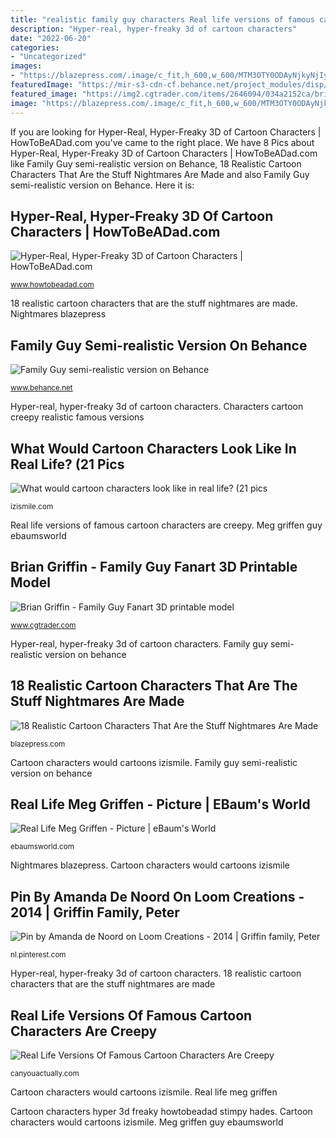 ```yaml
---
title: "realistic family guy characters Real life versions of famous cartoon characters are creepy"
description: "Hyper-real, hyper-freaky 3d of cartoon characters"
date: "2022-06-20"
categories:
- "Uncategorized"
images:
- "https://blazepress.com/.image/c_fit,h_600,w_600/MTM3OTY0ODAyNjkyNjIyMTg3/realistic-cartoon-characters-16jpg.jpg"
featuredImage: "https://mir-s3-cdn-cf.behance.net/project_modules/disp/7f0c731964761.560113c0bc4c8.jpg"
featured_image: "https://img2.cgtrader.com/items/2646094/034a2152ca/brian-griffin-family-guy-fanart-3d-model-obj-stl-ztl.jpg"
image: "https://blazepress.com/.image/c_fit,h_600,w_600/MTM3OTY0ODAyNjkyNjIyMTg3/realistic-cartoon-characters-16jpg.jpg"
---
```


If you are looking for Hyper-Real, Hyper-Freaky 3D of Cartoon Characters | HowToBeADad.com you've came to the right place. We have 8 Pics about Hyper-Real, Hyper-Freaky 3D of Cartoon Characters | HowToBeADad.com like Family Guy semi-realistic version on Behance, 18 Realistic Cartoon Characters That Are the Stuff Nightmares Are Made and also Family Guy semi-realistic version on Behance. Here it is:

## Hyper-Real, Hyper-Freaky 3D Of Cartoon Characters | HowToBeADad.com

![Hyper-Real, Hyper-Freaky 3D of Cartoon Characters | HowToBeADad.com](https://www.howtobeadad.com/wp-content/uploads/2017/08/stimpy3d.jpg "Hyper-real, hyper-freaky 3d of cartoon characters")

<small>www.howtobeadad.com</small>

18 realistic cartoon characters that are the stuff nightmares are made. Nightmares blazepress

## Family Guy Semi-realistic Version On Behance

![Family Guy semi-realistic version on Behance](https://mir-s3-cdn-cf.behance.net/project_modules/disp/7f0c731964761.560113c0bc4c8.jpg "Nightmares blazepress")

<small>www.behance.net</small>

Hyper-real, hyper-freaky 3d of cartoon characters. Characters cartoon creepy realistic famous versions

## What Would Cartoon Characters Look Like In Real Life? (21 Pics

![What would cartoon characters look like in real life? (21 pics](https://img.izismile.com/img/img2/20090727/real_cartoons_02.jpg "Griffin lois guy deviantart realistic behance")

<small>izismile.com</small>

Real life versions of famous cartoon characters are creepy. Meg griffen guy ebaumsworld

## Brian Griffin - Family Guy Fanart 3D Printable Model

![Brian Griffin - Family Guy Fanart 3D printable model](https://img2.cgtrader.com/items/2646094/034a2152ca/brian-griffin-family-guy-fanart-3d-model-obj-stl-ztl.jpg "What would cartoon characters look like in real life? (21 pics")

<small>www.cgtrader.com</small>

Hyper-real, hyper-freaky 3d of cartoon characters. Family guy semi-realistic version on behance

## 18 Realistic Cartoon Characters That Are The Stuff Nightmares Are Made

![18 Realistic Cartoon Characters That Are the Stuff Nightmares Are Made](https://blazepress.com/.image/c_fit,h_600,w_600/MTM3OTY0ODAyNjkyNjIyMTg3/realistic-cartoon-characters-16jpg.jpg "What would cartoon characters look like in real life? (21 pics")

<small>blazepress.com</small>

Cartoon characters would cartoons izismile. Family guy semi-realistic version on behance

## Real Life Meg Griffen - Picture | EBaum&#039;s World

![Real Life Meg Griffen - Picture | eBaum&#039;s World](http://cdn.ebaumsworld.com/mediaFiles/picture/342756/80883777.jpg "Meg griffen guy ebaumsworld")

<small>ebaumsworld.com</small>

Nightmares blazepress. Cartoon characters would cartoons izismile

## Pin By Amanda De Noord On Loom Creations - 2014 | Griffin Family, Peter

![Pin by Amanda de Noord on Loom Creations - 2014 | Griffin family, Peter](https://i.pinimg.com/736x/3e/7c/66/3e7c663efc0034126b9d72a4cbe99182--peter-griffin-family-guy.jpg "Pin by amanda de noord on loom creations")

<small>nl.pinterest.com</small>

Hyper-real, hyper-freaky 3d of cartoon characters. 18 realistic cartoon characters that are the stuff nightmares are made

## Real Life Versions Of Famous Cartoon Characters Are Creepy

![Real Life Versions Of Famous Cartoon Characters Are Creepy](http://canyouactually.com/wp-content/uploads/18-39.jpg "Family guy semi-realistic version on behance")

<small>canyouactually.com</small>

Cartoon characters would cartoons izismile. Real life meg griffen

Cartoon characters hyper 3d freaky howtobeadad stimpy hades. Cartoon characters would cartoons izismile. Meg griffen guy ebaumsworld
